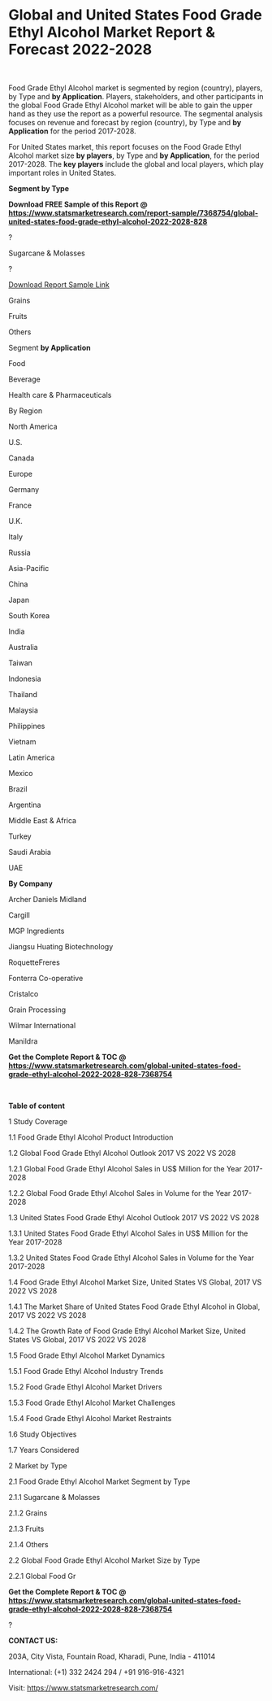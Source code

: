 <h1>Global and United States Food Grade Ethyl Alcohol Market Report & Forecast 2022-2028</h1><br/><p>Food Grade Ethyl Alcohol market is segmented by region (country), players, by Type and <strong>by Application</strong>. Players, stakeholders, and other participants in the global Food Grade Ethyl Alcohol market will be able to gain the upper hand as they use the report as a powerful resource. The segmental analysis focuses on revenue and forecast by region (country), by Type and <strong>by Application</strong> for the period 2017-2028.</p>
 
 
 
 <p>For United States market, this report focuses on the Food Grade Ethyl Alcohol market size <strong>by players</strong>, by Type and <strong>by Application</strong>, for the period 2017-2028. The <strong>key players</strong> include the global and local players, which play important roles in United States.</p>
 
 
 
 <p><strong>Segment by Type</strong></p>
 
 
 
 <div><b>Download FREE Sample of this Report @ <a href="https://www.statsmarketresearch.com/download-free-sample/7368754/global-united-states-food-grade-ethyl-alcohol-2022-2028-828">https://www.statsmarketresearch.com/report-sample/7368754/global-united-states-food-grade-ethyl-alcohol-2022-2028-828</a></b></div>
 
 
 
 <p>? </p>
 
 
 
 <p>Sugarcane & Molasses</p>
 
 
 
 <p>? </p>
 
 
 
 <p><a href="https://www.statsmarketresearch.com/download-free-sample/7368754/global-united-states-food-grade-ethyl-alcohol-2022-2028-828">Download Report Sample Link</a></p>
 
 
 
 <p>Grains</p>
 
 
 
 <p>Fruits</p>
 
 
 
 <p>Others</p>
 
 
 
 <p>Segment <strong>by Application</strong></p>
 
 
 
 <p>Food</p>
 
 
 
 <p>Beverage</p>
 
 
 
 <p>Health care & Pharmaceuticals</p>
 
 
 
 <p>By Region</p>
 
 
 
 <p>North America</p>
 
 
 
 <p>U.S.</p>
 
 
 
 <p>Canada</p>
 
 
 
 <p>Europe</p>
 
 
 
 <p>Germany</p>
 
 
 
 <p>France</p>
 
 
 
 <p>U.K.</p>
 
 
 
 <p>Italy</p>
 
 
 
 <p>Russia</p>
 
 
 
 <p>Asia-Pacific</p>
 
 
 
 <p>China</p>
 
 
 
 <p>Japan</p>
 
 
 
 <p>South Korea</p>
 
 
 
 <p>India</p>
 
 
 
 <p>Australia</p>
 
 
 
 <p>Taiwan</p>
 
 
 
 <p>Indonesia</p>
 
 
 
 <p>Thailand</p>
 
 
 
 <p>Malaysia</p>
 
 
 
 <p>Philippines</p>
 
 
 
 <p>Vietnam</p>
 
 
 
 <p>Latin America</p>
 
 
 
 <p>Mexico</p>
 
 
 
 <p>Brazil</p>
 
 
 
 <p>Argentina</p>
 
 
 
 <p>Middle East & Africa</p>
 
 
 
 <p>Turkey</p>
 
 
 
 <p>Saudi Arabia</p>
 
 
 
 <p>UAE</p>
 
 
 
 <p><strong>By Company</strong></p>
 
 
 
 <p>Archer Daniels Midland</p>
 
 
 
 <p>Cargill</p>
 
 
 
 <p>MGP Ingredients</p>
 
 
 
 <p>Jiangsu Huating Biotechnology</p>
 
 
 
 <p>RoquetteFreres</p>
 
 
 
 <p>Fonterra Co-operative</p>
 
 
 
 <p>Cristalco</p>
 
 
 
 <p>Grain Processing</p>
 
 
 
 <p>Wilmar International</p>
 
 
 
 <p>Manildra</p>
 
 
 
 <div><b>Get the Complete Report & TOC @ <a href="https://www.statsmarketresearch.com/global-united-states-food-grade-ethyl-alcohol-2022-2028-828-7368754">https://www.statsmarketresearch.com/global-united-states-food-grade-ethyl-alcohol-2022-2028-828-7368754</a></b></div>
 
 
 
 <p><br />
 
 <b>Table of content</b></p>
 
 
 
 <p>1 Study Coverage<br />
 
 1.1 Food Grade Ethyl Alcohol Product Introduction<br />
 
 1.2 Global Food Grade Ethyl Alcohol Outlook 2017 VS 2022 VS 2028<br />
 
 1.2.1 Global Food Grade Ethyl Alcohol Sales in US$ Million for the Year 2017-2028<br />
 
 1.2.2 Global Food Grade Ethyl Alcohol Sales in Volume for the Year 2017-2028<br />
 
 1.3 United States Food Grade Ethyl Alcohol Outlook 2017 VS 2022 VS 2028<br />
 
 1.3.1 United States Food Grade Ethyl Alcohol Sales in US$ Million for the Year 2017-2028<br />
 
 1.3.2 United States Food Grade Ethyl Alcohol Sales in Volume for the Year 2017-2028<br />
 
 1.4 Food Grade Ethyl Alcohol Market Size, United States VS Global, 2017 VS 2022 VS 2028<br />
 
 1.4.1 The Market Share of United States Food Grade Ethyl Alcohol in Global, 2017 VS 2022 VS 2028<br />
 
 1.4.2 The Growth Rate of Food Grade Ethyl Alcohol Market Size, United States VS Global, 2017 VS 2022 VS 2028<br />
 
 1.5 Food Grade Ethyl Alcohol Market Dynamics<br />
 
 1.5.1 Food Grade Ethyl Alcohol Industry Trends<br />
 
 1.5.2 Food Grade Ethyl Alcohol Market Drivers<br />
 
 1.5.3 Food Grade Ethyl Alcohol Market Challenges<br />
 
 1.5.4 Food Grade Ethyl Alcohol Market Restraints<br />
 
 1.6 Study Objectives<br />
 
 1.7 Years Considered<br />
 
 2 Market by Type<br />
 
 2.1 Food Grade Ethyl Alcohol Market Segment by Type<br />
 
 2.1.1 Sugarcane & Molasses<br />
 
 2.1.2 Grains<br />
 
 2.1.3 Fruits<br />
 
 2.1.4 Others<br />
 
 2.2 Global Food Grade Ethyl Alcohol Market Size by Type<br />
 
 2.2.1 Global Food Gr</p>
 
 
 
 <div><b>Get the Complete Report & TOC @ <a href="https://www.statsmarketresearch.com/global-united-states-food-grade-ethyl-alcohol-2022-2028-828-7368754">https://www.statsmarketresearch.com/global-united-states-food-grade-ethyl-alcohol-2022-2028-828-7368754</a></b></div>
 
 
 
 <p>? </p>
 
 
 
 <p><b>CONTACT US:</b><br />
 
 203A, City Vista, Fountain Road, Kharadi, Pune, India - 411014<br />
 
 International: (+1) 332 2424 294 / +91 916-916-4321<br />
 
 Visit: <a href="https://www.statsmarketresearch.com/">https://www.statsmarketresearch.com/</a></p>